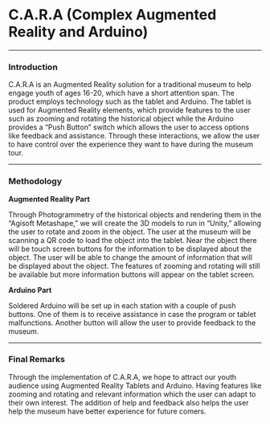# C.A.R.A (Complex Augmented Reality and Arduino)

---

### Introduction
C.A.R.A is an Augmented Reality solution for a traditional museum to help engage youth of ages 16-20, which have a short attention span. The product employs technology such as the tablet and Arduino. The tablet is used for Augmented Reality elements, which provide features to the user such as zooming and rotating the historical object while the Arduino provides a “Push Button” switch which allows the user to access options like feedback and assistance. Through these interactions, we allow the user to have control over the experience they want to have during the museum tour. 

---

### Methodology
**Augmented Reality Part**

Through Photogrammetry of the historical objects and rendering them in the “Agisoft Metashape,” we will create the 3D models to run in “Unity,” allowing the user to rotate and zoom in the object. The user at the museum will be scanning a QR code to load the object into the tablet. Near the object there will be touch screen buttons for the information to be displayed about the object. 
The user will be able to change the amount of information that will be displayed about the object. The features of zooming and rotating will still be available but more information buttons will appear on the tablet screen. 

**Arduino Part**

Soldered Arduino will be set up in each station with a couple of push buttons. One of them is to receive assistance in case the program or tablet malfunctions. Another button will allow the user to provide feedback to the museum. 

--- 

### Final Remarks
Through the implementation of C.A.R.A, we hope to attract our youth audience using Augmented Reality Tablets and Arduino. Having features like zooming and rotating and relevant information which the user can adapt to their own interest. The addition of help and feedback also helps the user help the museum have better experience for future comers. 
